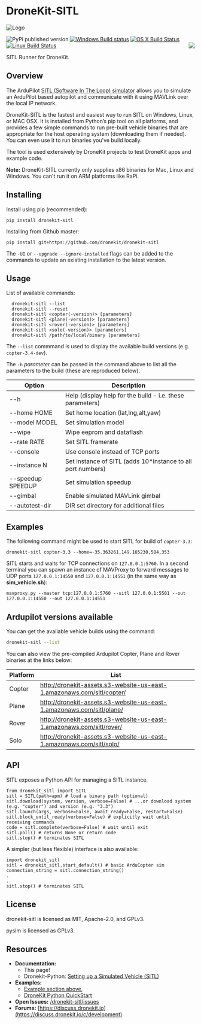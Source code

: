 # DroneKit-SITL

![Logo](https://cloud.githubusercontent.com/assets/5368500/10805537/90dd4b14-7e22-11e5-9592-5925348a7df9.png)

![PyPi published version](https://img.shields.io/pypi/v/dronekit-sitl.svg) [![Windows Build status](https://img.shields.io/appveyor/ci/3drobotics/dronekit-sitl.svg?label=windows)](https://ci.appveyor.com/project/3drobotics/dronekit-sitl/branch/master) [![OS X Build Status](https://img.shields.io/travis/dronekit/dronekit-sitl.svg?label=os%20x)](https://travis-ci.org/dronekit/dronekit-sitl) [![Linux Build Status](https://img.shields.io/circleci/project/dronekit/dronekit-sitl.svg?label=linux)](https://circleci.com/gh/dronekit/dronekit-sitl)<a href="https://discuss.dronekit.io/c/development"><img align="right" src="https://img.shields.io/badge/support-discuss.dronekit.io-blue.svg"></img></a>

SITL Runner for DroneKit.

## Overview

The ArduPilot [SITL (Software In The Loop) simulator](http://ardupilot.org/dev/docs/sitl-simulator-software-in-the-loop.html) allows you to simulate an ArduPilot based autopilot and communicate with it using MAVLink over the local IP network. 

DroneKit-SITL is the fastest and easiest way to run SITL on Windows, Linux, or MAC OSX. It is installed from Python’s pip tool on all platforms, and provides a few simple commands to run pre-built vehicle binaries that are appropriate for the host operating system (downloading them if needed). You can even use it to run binaries you've build locally.

The tool is used extensively by DroneKit projects to test DroneKit apps and example code.

**Note:** DroneKit-SITL currently only supplies x86 binaries for Mac, Linux and Windows. You can't run it on ARM platforms like RaPi.

## Installing

Install using pip (recommended):

```
pip install dronekit-sitl
```

Installing from Github master:
```
pip install git+https://github.com/dronekit/dronekit-sitl
```

The `-UI` or `--upgrade --ignore-installed` flags can be added to the commands to update an existing installation to the latest version.

## Usage

List of available commands:

```
  dronekit-sitl --list
  dronekit-sitl --reset
  dronekit-sitl <copter(-version)> [parameters]
  dronekit-sitl <plane(-version)> [parameters]
  dronekit-sitl <rover(-version)> [parameters]
  dronekit-sitl <solo(-version)> [parameters]
  dronekit-sitl /path/to/local/binary [parameters]
```

The ``--list`` commmand is used to display the available build versions (e.g. `copter-3.4-dev`).

The ``-h`` *parameter* can be passed in the command above to list all the parameters to the build 
(these are reproduced below).

| Option | Description |
|------|----|
| --h | Help (display help for the build - i.e. these parameters) |
| --home HOME | Set home location (lat,lng,alt,yaw) |
| --model MODEL | Set simulation model |
| --wipe | Wipe eeprom and dataflash |
| --rate RATE | Set SITL framerate |
| --console | Use console instead of TCP ports |
| --instance N | Set instance of SITL (adds 10*instance to all port numbers) |
| --speedup SPEEDUP | Set simulation speedup |
| --gimbal | Enable simulated MAVLink gimbal |
| --autotest-dir | DIR set directory for additional files |


## Examples

The following command might be used to start SITL for build of `copter-3.3`:

```
dronekit-sitl copter-3.3 --home=-35.363261,149.165230,584,353
```

SITL starts and waits for TCP connections on `127.0.0.1:5760`. In a second terminal you can spawn an instance of MAVProxy to
forward messages to UDP ports `127.0.0.1:14550` and `127.0.0.1:14551` (in the same way as **sim_vehicle.sh**):

```
mavproxy.py --master tcp:127.0.0.1:5760 --sitl 127.0.0.1:5501 --out 127.0.0.1:14550 --out 127.0.0.1:14551
```


## Ardupilot versions available

You can get the available vehicle builds using the command:
```bash
dronekit-sitl --list
```

You can also view the pre-compiled Ardupilot Copter, Plane and Rover binaries at the links below:

| Platform | List |
|------|----|
| Copter | <http://dronekit-assets.s3-website-us-east-1.amazonaws.com/sitl/copter/> |
| Plane | <http://dronekit-assets.s3-website-us-east-1.amazonaws.com/sitl/plane/> |
| Rover | <http://dronekit-assets.s3-website-us-east-1.amazonaws.com/sitl/rover/> |
| Solo | <http://dronekit-assets.s3-website-us-east-1.amazonaws.com/sitl/solo/> |


## API

SITL exposes a Python API for managing a SITL instance.

```
from dronekit_sitl import SITL
sitl = SITL(path=apm) # load a binary path (optional)
sitl.download(system, version, verbose=False) # ...or download system (e.g. "copter") and version (e.g. "3.3")
sitl.launch(args, verbose=False, await_ready=False, restart=False)
sitl.block_until_ready(verbose=False) # explicitly wait until receiving commands
code = sitl.complete(verbose=False) # wait until exit
sitl.poll() # returns None or return code
sitl.stop() # terminates SITL
```

A simpler (but less flexible) interface is also available:
```
import dronekit_sitl
sitl = dronekit_sitl.start_default() # basic ArduCopter sim
connection_string = sitl.connection_string()
.
.
sitl.stop() # terminates SITL
```

## License

dronekit-sitl is licensed as MIT, Apache-2.0, and GPLv3.

pysim is licensed as GPLv3.


## Resources

* **Documentation:** 
  * This page! 
  * Dronekit-Python: [Setting up a Simulated Vehicle (SITL)](http://python.dronekit.io/develop/sitl_setup.html)
* **Examples:** 
  * [Example section above](#examples), 
  * [DroneKit Python QuickStart](http://python.dronekit.io/guide/quick_start.html#basic-hello-drone)
* **Open Issues:** [/dronekit-sitl/issues](https://github.com/dronekit/dronekit-sitl/issues)
* **Forums:** [https://discuss.dronekit.io](https://discuss.dronekit.io/c/development)

